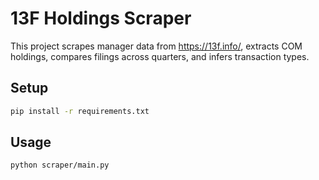 # 13F Holdings Scraper

This project scrapes manager data from https://13f.info/, extracts COM holdings, compares filings across quarters, and infers transaction types.

## Setup
```bash
pip install -r requirements.txt
```

## Usage
```bash
python scraper/main.py
```
